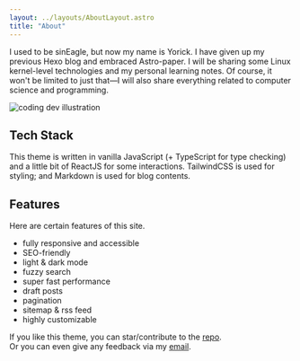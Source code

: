 ```yaml
---
layout: ../layouts/AboutLayout.astro
title: "About"
---
```


I used to be sinEagle, but now my name is Yorick. I have given up my previous Hexo blog and embraced Astro-paper. I will be sharing some Linux kernel-level technologies and my personal learning notes. Of course, it won't be limited to just that—I will also share everything related to computer science and programming.

<div>
  <img src="/assets/dev.svg" class="sm:w-1/2 mx-auto" alt="coding dev illustration">
</div>

## Tech Stack

This theme is written in vanilla JavaScript (+ TypeScript for type checking) and a little bit of ReactJS for some interactions. TailwindCSS is used for styling; and Markdown is used for blog contents.

## Features

Here are certain features of this site.

- fully responsive and accessible
- SEO-friendly
- light & dark mode
- fuzzy search
- super fast performance
- draft posts
- pagination
- sitemap & rss feed
- highly customizable

If you like this theme, you can star/contribute to the [repo](https://github.com/satnaing/astro-paper).  
Or you can even give any feedback via my [email](mailto:contact@satnaing.dev).
